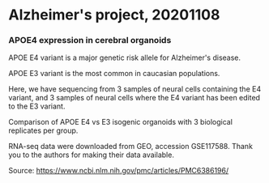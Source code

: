 # Alzheimer's project, 20201108
### APOE4 expression in cerebral organoids

APOE E4 variant is a major genetic risk allele for Alzheimer's disease.

APOE E3 variant is the most common in caucasian populations.

Here, we have sequencing from 3 samples of neural cells containing the E4 variant, and 3 samples of neural cells where the E4 variant has been edited to the E3 variant.

Comparison of APOE E4 vs E3 isogenic organoids with 3 biological replicates per group.

RNA-seq data were downloaded from GEO, accession GSE117588. Thank you to the authors for making their data available.

Source: https://www.ncbi.nlm.nih.gov/pmc/articles/PMC6386196/
